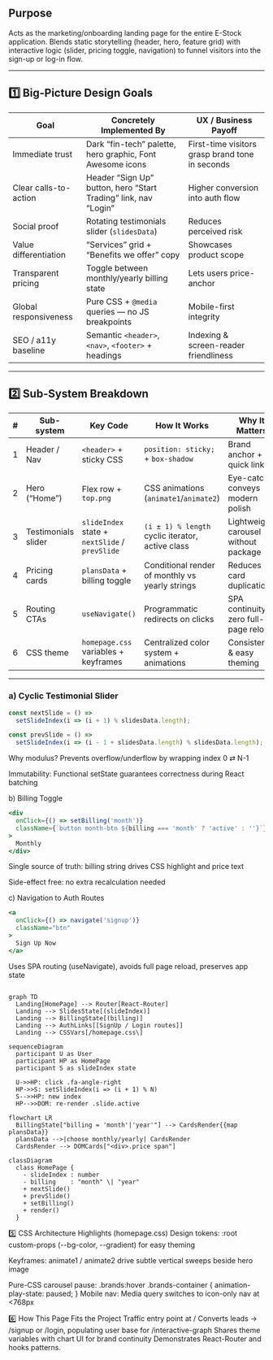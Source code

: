 ## Purpose
Acts as the marketing/onboarding landing page for the entire E-Stock application. Blends static storytelling (header, hero, feature grid) with interactive logic (slider, pricing toggle, navigation) to funnel visitors into the sign-up or log-in flow.

---

## 1️⃣ Big-Picture Design Goals

| Goal                   | Concretely Implemented By                                              | UX / Business Payoff                                     |
|------------------------|------------------------------------------------------------------------|----------------------------------------------------------|
| Immediate trust        | Dark “fin-tech” palette, hero graphic, Font Awesome icons              | First-time visitors grasp brand tone in seconds          |
| Clear calls-to-action  | Header “Sign Up” button, hero “Start Trading” link, nav “Login”        | Higher conversion into auth flow                         |
| Social proof           | Rotating testimonials slider (`slidesData`)                            | Reduces perceived risk                                   |
| Value differentiation  | “Services” grid + “Benefits we offer” copy                             | Showcases product scope                                  |
| Transparent pricing    | Toggle between monthly/yearly billing state                            | Lets users price-anchor                                  |
| Global responsiveness  | Pure CSS + `@media` queries — no JS breakpoints                        | Mobile-first integrity                                   |
| SEO / a11y baseline    | Semantic `<header>`, `<nav>`, `<footer>` + headings                    | Indexing & screen-reader friendliness                    |

---

## 2️⃣ Sub-System Breakdown

| #  | Sub-system             | Key Code                    | How It Works                                    | Why It Matters                          |
|----|------------------------|-----------------------------|-------------------------------------------------|-----------------------------------------|
| 1  | Header / Nav           | `<header>` + sticky CSS     | `position: sticky;` + `box-shadow`              | Brand anchor + quick links              |
| 2  | Hero (“Home”)          | Flex row + `top.png`        | CSS animations (`animate1`/`animate2`)          | Eye-catch; conveys modern polish        |
| 3  | Testimonials slider    | `slideIndex` state + `nextSlide` / `prevSlide` | `(i ± 1) % length` cyclic iterator, active class | Lightweight carousel without package    |
| 4  | Pricing cards          | `plansData` + billing toggle | Conditional render of monthly vs yearly strings | Reduces card duplication                |
| 5  | Routing CTAs           | `useNavigate()`             | Programmatic redirects on clicks                | SPA continuity, zero full-page reload   |
| 6  | CSS theme              | `homepage.css` variables + keyframes | Centralized color system + animations         | Consistency & easy theming              |

---


### a) Cyclic Testimonial Slider
```jsx
const nextSlide = () =>
  setSlideIndex(i => (i + 1) % slidesData.length);

const prevSlide = () =>
  setSlideIndex(i => (i - 1 + slidesData.length) % slidesData.length);
```
Why modulus?
Prevents overflow/underflow by wrapping index 0 ⇄ N-1

Immutability:
Functional setState guarantees correctness during React batching

b) Billing Toggle
```jsx
<div
  onClick={() => setBilling('month')}
  className={`button month-btn ${billing === 'month' ? 'active' : ''}`}
>
  Monthly
</div>
```
Single source of truth: billing string drives CSS highlight and price text

Side-effect free: no extra recalculation needed

c) Navigation to Auth Routes
```jsx
<a
  onClick={() => navigate('signup')}
  className="btn"
>
  Sign Up Now
</a>
```
Uses SPA routing (useNavigate), avoids full page reload, preserves app state


```mermaid

graph TD
  Landing[HomePage] --> Router[React-Router]
  Landing --> SlidesState[(slideIndex)]
  Landing --> BillingState[(billing)]
  Landing --> AuthLinks[[SignUp / Login routes]]
  Landing --> CSSVars[/homepage.css\]
```
```mermaid
sequenceDiagram
  participant U as User
  participant HP as HomePage
  participant S as slideIndex state

  U->>HP: click .fa-angle-right
  HP->>S: setSlideIndex(i => (i + 1) % N)
  S-->>HP: new index
  HP-->>DOM: re-render .slide.active
```
```mermaid
flowchart LR
  BillingState["billing = 'month'|'year'"] --> CardsRender{{map plansData}}
  plansData -->|choose monthly/yearly| CardsRender
  CardsRender --> DOMCards["<div>.price span"]
```
```mermaid
classDiagram
  class HomePage {
    - slideIndex : number
    - billing    : "month" \| "year"
    + nextSlide()
    + prevSlide()
    + setBilling()
    + render()
  }
```

5️⃣ CSS Architecture Highlights (homepage.css)
Design tokens: :root custom-props (--bg-color, --gradient) for easy theming

Keyframes: animate1 / animate2 drive subtle vertical sweeps beside hero image

Pure-CSS carousel pause:
.brands:hover .brands-container {
  animation-play-state: paused;
}
Mobile nav: Media query switches to icon-only nav at <768px

6️⃣ How This Page Fits the Project
Traffic entry point at /
Converts leads → /signup or /login, populating user base for /interactive-graph
Shares theme variables with chart UI for brand continuity
Demonstrates React-Router and hooks patterns.

